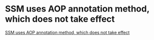 # SSM uses AOP annotation method, which does not take effect
[SSM uses AOP annotation method, which does not take effect](https://aiwithcloud.com/2022/09/15/ssm_uses_aop_annotation_method_which_does_not_take_effect/)